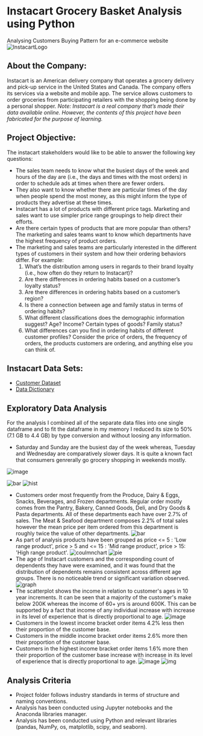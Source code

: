 # Instacart Grocery Basket Analysis using Python
Analysing Customers Buying Pattern for an e-commerce website
![InstacartLogo](https://www.zdnet.com/a/img/resize/8ec01a9827508dd3cf0b63effdb15798db5ce95b/2020/08/20/c7ff72fc-cd2a-4f7d-b099-d4becd45c564/instacart.jpg?auto=webp&fit=crop&height=900&width=1200)
## About the Company:
Instacart is an American delivery company that operates a grocery delivery and pick-up service in the United States and Canada. The company offers its services via a website and mobile app. The service allows customers to order groceries from participating retailers with the shopping being done by a personal shopper.
_Note: Instacart is a real company that’s made their data available online. However, the contents of this project have been fabricated for the purpose of learning._
## Project Objective:
The instacart stakeholders would like to be able to answer the following key questions: 
* The sales team needs to know what the busiest days of the week and hours of the day are (i.e., the days and times with the most orders) in order to schedule ads at times when there are fewer orders.
* They also want to know whether there are particular times of the day when people spend the most money, as this might inform the type of products they advertise at these times.
* Instacart has a lot of products with different price tags. Marketing and sales want to use simpler price range groupings to help direct their efforts.
* Are there certain types of products that are more popular than others? The marketing and sales teams want to know which departments have the highest frequency of product orders.
* The marketing and sales teams are particularly interested in the different types of customers in their system and how their ordering behaviors differ. For example:
   1. What’s the distribution among users in regards to their brand loyalty (i.e., how often do they return to Instacart)?
   2. Are there differences in ordering habits based on a customer’s loyalty status?
   3. Are there differences in ordering habits based on a customer’s region?
   4. Is there a connection between age and family status in terms of ordering habits?
   5. What different classifications does the demographic information suggest? Age? Income? Certain types of goods? Family status?
   6. What differences can you find in ordering habits of different customer profiles? Consider the price of orders, the frequency of orders, the products customers are ordering, and anything else you can think of.
## Instacart Data Sets:
* [Customer Dataset](https://www.kaggle.com/datasets/psparks/instacart-market-basket-analysis)
* [Data Dictionary](https://gist.github.com/jeremystan/c3b39d947d9b88b3ccff3147dbcf6c6b)
## Exploratory Data Analysis
For the analysis I combined all of the separate data files into one single dataframe and to fit the dataframe in my memory I reduced its size to 50% (7.1 GB to 4.4 GB) by type conversion and without loosing any information.
* Saturday and Sunday are the busiest day of the week whereas, Tuesday and Wednesday are comparatively slower days. It is quite a known fact that consumers genrerally go grocery shopping in weekends mostly.

![image](https://github.com/malvika-mall/Instacart-Grocery-Basket-Analysis-using-Python/assets/135637670/14989f73-90b5-4e7e-824d-b45b35410e57)

![bar](https://github.com/malvika-mall/Instacart-Grocery-Basket-Analysis-using-Python/blob/main/03%20Analysis/Visualizations/bar_combined.png)
![hist](https://github.com/malvika-mall/Instacart-Grocery-Basket-Analysis-using-Python/blob/main/03%20Analysis/Visualizations/hist_ords_hour_combined_24.png)
* Customers order most frequently from the Produce, Dairy & Eggs, Snacks, Beverages, and Frozen departments. Regular order mostly comes from the Pantry, Bakery, Canned Goods, Deli, and Dry Goods & Pasta departments. All of these departments each have over 2.7% of sales. The Meat & Seafood department composes 2.2% of total sales however the mean price per item ordered from this department is roughly twice the value of other departments.
![bar](https://github.com/malvika-mall/Instacart-Grocery-Basket-Analysis-using-Python/blob/main/03%20Analysis/Visualizations/bar_top_depts.png)
* As part of analysis products have been grouped as price <= 5 : 'Low range product', price > 5 and <= 15 : 'Mid range product', price > 15: 'High range product'.  ![coulmnchart](https://github.com/malvika-mall/Instacart-Grocery-Basket-Analysis-using-Python/blob/main/03%20Analysis/Visualizations/bar_norm_dept_loyalty.png)
 ![pie](https://github.com/malvika-mall/Instacart-Grocery-Basket-Analysis-using-Python/blob/main/03%20Analysis/Visualizations/pie_price_range1.png)
* The age of Instacart customers and the corresponding count of dependents they have were examined, and it was found that the distribution of dependents remains consistent across different age groups. There is no noticeable trend or significant variation observed.
![graph](https://github.com/malvika-mall/Instacart-Grocery-Basket-Analysis-using-Python/blob/main/03%20Analysis/Visualizations/age_dependants_connection_combined.png)
* The scatterplot shows the income in relation to customer's ages in 10 year increments. It can be seen that a majority of the customer's make below 200K whereas the income of 60+ yrs is around 600K. This can be supported by a fact that income of any individual increase with increase in its level of experience that is directly proportional to age.
![image](https://github.com/malvika-mall/Instacart-Grocery-Basket-Analysis-using-Python/blob/main/03%20Analysis/Visualizations/income_scatterplot_combined.png)
* Customers in the lowest income bracket order items 4.2% less then their proportion of the customer base.
* Customers in the middle income bracket order items 2.6% more then their proportion of the customer base.
* Customers in the highest income bracket order items 1.6% more then their proportion of the customer base increase with increase in its level of experience that is directly proportional to age.
![image](https://github.com/malvika-mall/Instacart-Grocery-Basket-Analysis-using-Python/blob/main/03%20Analysis/Visualizations/pie_user_income.png)
![img](https://github.com/malvika-mall/Instacart-Grocery-Basket-Analysis-using-Python/blob/main/03%20Analysis/Visualizations/pie_orders_income.png)
## Analysis Criteria
* Project folder follows industry standards in terms of structure and naming conventions.
* Analysis has been conducted using Jupyter notebooks and the Anaconda libraries manager.
* Analysis has been conducted using Python and relevant libraries (pandas, NumPy, os, matplotlib, scipy, and seaborn).
